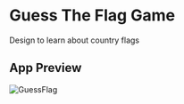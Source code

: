 # Guess The Flag Game
 
Design to learn about country flags 
## App Preview
![GuessFlag](http://g.recordit.co/rn21k2JXET.gif)


